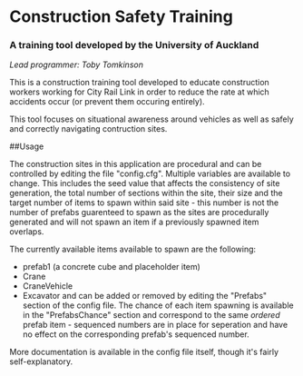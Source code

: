 # Construction Safety Training

### A training tool developed by the University of Auckland
*Lead programmer: Toby Tomkinson*

This is a construction training tool developed to educate construction workers working for City Rail Link in order to reduce the rate at which accidents occur (or prevent them occuring entirely).

This tool focuses on situational awareness around vehicles as well as safely and correctly navigating contruction sites. 


##Usage

The construction sites in this application are procedural and can be controlled by editing the file "config.cfg". Multiple variables are available to change. This includes the seed value that affects the consistency of site generation, the total number of sections within the site, their size and the target number of items to spawn within said site - this number is not the number of prefabs guarenteed to spawn as the sites are procedurally generated and will not spawn an item if a previously spawned item overlaps.

The currently available items available to spawn are the following:
* prefab1 (a concrete cube and placeholder item)
* Crane
* CraneVehicle
* Excavator
and can be added or removed by editing the "Prefabs" section of the config file. The chance of each item spawning is available in the "PrefabsChance" section and correspond to the same *ordered* prefab item - sequenced numbers are in place for seperation and have no effect on the corresponding prefab's sequenced number.

More documentation is available in the config file itself, though it's fairly self-explanatory.
